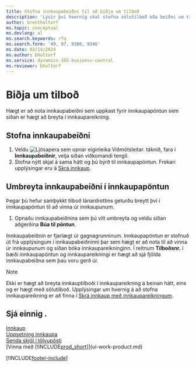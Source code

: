 ```yaml
---
title: Stofna innkaupabeiðni til að biðja um tilboð
description: 'Lýsir því hvernig skal stofna sölutilboð eða beiðni um tilboð (RFQ) fylgiskjal, til að skrá tilboð til viðskiptamanns um að selja tilteknar vörur með tilteknum skilmálum.'
author: brentholtorf
ms.topic: conceptual
ms.devlang: al
ms.search.keywords: rfq
ms.search.form: '49, 97, 9306, 9346'
ms.date: 03/14/2024
ms.author: bholtorf
ms.service: dynamics-365-business-central
ms.reviewer: bholtorf
---
```

# <a name="request-quotes"></a>Biðja um tilboð

Hægt er að nota innkaupabeiðni sem uppkast fyrir innkaupapöntun sem síðan er hægt að breyta í innkaupareikning.

## <a name="create-a-purchase-quote"></a>Stofna innkaupabeiðni

1. Veldu ![Ljósapera sem opnar eiginleika Viðmótsleitar.](media/ui-search/search_small.png "Segðu mér hvað þú vilt gera") táknið, fara í **Innkaupabeiðnir**, velja síðan viðkomandi tengil.
2. Stofna nýtt skjal á sama hátt og þú býrð til innkaupapöntun. Frekari upplýsingar eru á [Skrá innkaup](purchasing-how-record-purchases.md).

## <a name="convert-a-purchase-quote-to-a-purchase-order"></a>Umbreyta innkaupabeiðni í innkaupapöntun

Þegar þú hefur samþykkt tilboð lánardrottins geturðu breytt því í innkaupapöntun til að vinna úr innkaupunum.

1. Opnaðu innkaupabeiðnina sem þú vilt umbreyta og veldu síðan aðgerðina **Búa til pöntun**.

Innkaupabeiðnin er fjarlægt úr gagnagrunninum. Innkaupapöntun er stofnuð út frá upplýsingum í innkaupabeiðninni þar sem hægt er að nota til að vinna úr innkaupunum og síðan bóka innkaupareikninginn. Í reitnum **Tilboðsnr.** í bæði innkaupapöntun og innkaupareikningi er hægt að sjá fjölda innkaupabeiðna sem þau voru gerð úr.

> [!NOTE]
> Ekki er hægt að breyta innkauptilboði í innkaupareikning á beinan hátt, eins og er hægt með sölutilboð. Upplýsingar um hvernig á að stofna innkaupareikning er að finna í [Skrá innkaup með innkaupareikningum](purchasing-how-record-purchases.md).

## <a name="see-also"></a>Sjá einnig .

[Innkaup](purchasing-manage-purchasing.md)  
[Uppsetning innkaupa](purchasing-setup-purchasing.md)  
[Senda skjöl í tölvupósti](ui-how-send-documents-email.md)  
[Vinna með [!INCLUDE[prod_short](includes/prod_short.md)]](ui-work-product.md)  

[!INCLUDE[footer-include](includes/footer-banner.md)]
